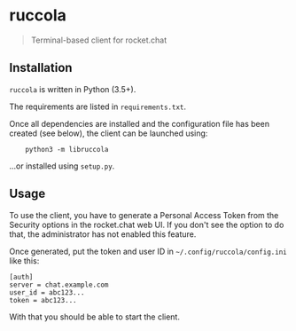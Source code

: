 # ruccola

> Terminal-based client for rocket.chat

## Installation

`ruccola` is written in Python (3.5+).

The requirements are listed in `requirements.txt`.

Once all dependencies are installed and the
configuration file has been created (see below),
the client can be launched using:


        python3 -m libruccola


...or installed using `setup.py`.

## Usage

To use the client, you have to generate a Personal Access Token
from the Security options in the rocket.chat web UI. If you don't
see the option to do that, the administrator has not enabled this
feature.

Once generated, put the token and user ID in
`~/.config/ruccola/config.ini` like this:

```
[auth]
server = chat.example.com
user_id = abc123...
token = abc123...
```

With that you should be able to start the client.

